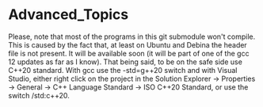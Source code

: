 # Advanced_Topics
Please, note that most of the programs in this git submodule won't compile.
This is caused by the fact that, at least on Ubuntu and Debina the <format>
header file is not present. It will be available soon (it will be part of
one of the gcc 12 updates as far as I know).
That being said, to be on the safe side use C++20 standard. With gcc use the
-std=g++20 switch and with Visual Studio, either right click on the project in
the Solution Explorer -> Properties -> General -> C++ Language Standard ->
ISO C++20 Standard, or use the switch /std:c++20.